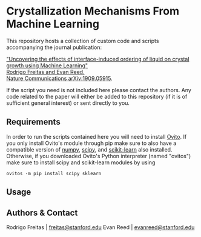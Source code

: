 # Crystallization Mechanisms From Machine Learning
This repository hosts a collection of custom code and scripts accompanying the journal publication:

["Uncovering the effects of interface-induced ordering of liquid on crystal growth using Machine Learning"  
Rodrigo Freitas and Evan Reed.  
Nature Communications
arXiv:1909.05915](https://arxiv.org/abs/1909.05915).

If the script you need is not included here please contact the authors. Any code related to the paper will either be added to this repository (if it is of sufficient general interest) or sent directly to you.

## Requirements
In order to run the scripts contained here you will need to install [Ovito](https://www.ovito.org). If you only install Ovito's module through pip make sure to also have a compatible version of [numpy](https://numpy.org), [scipy](https://scipy.org), and [scikit-learn](https://scikit-learn.org) also installed. Otherwise, if you downloaded Ovito's Python interpreter (named "ovitos") make sure to install scipy and scikit-learn modules by using
```
ovitos -m pip install scipy sklearn
```

## Usage


## Authors & Contact

Rodrigo Freitas | freitas@stanford.edu
Evan Reed | evanreed@stanford.edu
